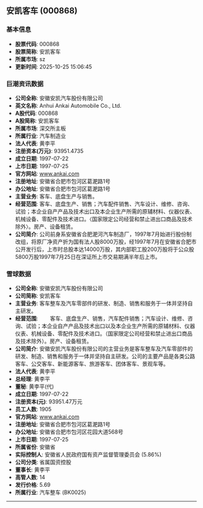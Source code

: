 ## 安凯客车 (000868)

### 基本信息

- **股票代码**: 000868
- **股票简称**: 安凯客车
- **所属市场**: sz
- **更新时间**: 2025-10-25 15:06:45

### 巨潮资讯数据

- **公司全称**: 安徽安凯汽车股份有限公司
- **英文名称**: Anhui Ankai Automobile Co., Ltd.
- **A股代码**: 000868
- **A股简称**: 安凯客车
- **所属市场**: 深交所主板
- **所属行业**: 汽车制造业
- **法人代表**: 黄李平
- **注册资本(万元)**: 93951.4735
- **成立日期**: 1997-07-22
- **上市日期**: 1997-07-25
- **官方网站**: www.ankai.com
- **注册地址**: 安徽省合肥市包河区葛淝路1号
- **办公地址**: 安徽省合肥市包河区葛淝路1号
- **主营业务**: 客车、底盘生产与销售。
- **经营范围**: 客车、底盘生产、销售；汽车配件销售、汽车设计、维修、咨询、试验；本企业自产产品及技术出口及本企业生产所需的原辅材料、仪器仪表、机械设备、零配件及技术进口。〈国家限定公司经营和禁止进出口商品及技术除外〉。房产、设备租赁。
- **公司简介**: 公司前身系安徽省合肥淝河汽车制造厂，1997年7月始进行股份制改组，将原厂净资产折为国有法人股8000万股，经1997年7月在安徽省合肥市公开发行后，上市时总股本达14000万股，其内部职工股200万股将于公众股5800万股1997年7月25日在深证所上市交易期满半年后上市。

### 雪球数据

- **公司全称**: 安徽安凯汽车股份有限公司
- **公司简称**: 安凯客车
- **主营业务**: 客车整车及汽车零部件的研发、制造、销售和服务于一体并坚持自主研发。
- **经营范围**: 　　客车、底盘生产、销售，汽车配件销售；汽车设计、维修、咨询、试验；本企业自产产品及技术出口以及本企业生产所需的原辅材料、仪器仪表、机械设备、零配件及技术进口。（国家限定公司经营和禁止进出口商品及技术除外）。房产、设备租赁。
- **公司简介**: 安徽安凯汽车股份有限公司的主营业务是客车整车及汽车零部件的研发、制造、销售和服务于一体并坚持自主研发。公司的主要产品是各类公路客车、公交客车、新能源客车、旅游客车、团体客车、景观车等。
- **法人代表**: 黄李平
- **总经理**: 黄李平
- **董秘**: 黄李平(代)
- **成立日期**: 1997-07-22
- **注册资本(元)**: 93951.47万元
- **员工人数**: 1905
- **官方网站**: www.ankai.com
- **注册地址**: 安徽省合肥市包河区葛淝路1号
- **办公地址**: 安徽省合肥市包河区花园大道568号
- **上市日期**: 1997-07-25
- **所属省份**: 安徽省
- **实际控制人**: 安徽省人民政府国有资产监督管理委员会 (5.86%)
- **公司分类**: 省属国资控股
- **董事长**: 黄李平
- **高管人数**: 14
- **发行价格**: 5.69
- **所属行业**: 汽车整车 (BK0025)

---